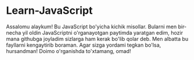 # Learn-JavaScript
Assalomu alaykum!
Bu JavaScript bo'yicha kichik misollar.
Bularni men bir-necha yil oldin JavaScriptni o'rganayotgan paytimda yaratgan edim, hozir mana githubga joyladim sizlarga 
ham kerak bo'lib qolar deb. Men albatta bu fayllarni kengaytirib boraman.
Agar sizga yordami tegkan bo'lsa, hursandman! Doimo o'rganishda to'xtamang, omad! 
